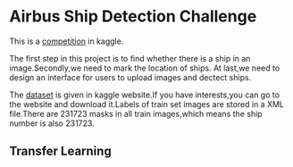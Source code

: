 Airbus Ship Detection Challenge
=

This is a [competition](https://www.kaggle.com/c/airbus-ship-detection) in kaggle.

The first step in this project is to find whether there is a ship in an image.Secondly,we need to mark the location of ships.
At last,we need to design an interface for users to upload images and dectect ships.

The [dataset](https://www.kaggle.com/c/airbus-ship-detection/data) is given in kaggle website.If you have interests,you can go to the website and download it.Labels of train set images are stored in a XML file.There are 231723 masks in all train images,which means the ship number is also 231723.

Transfer Learning
-







